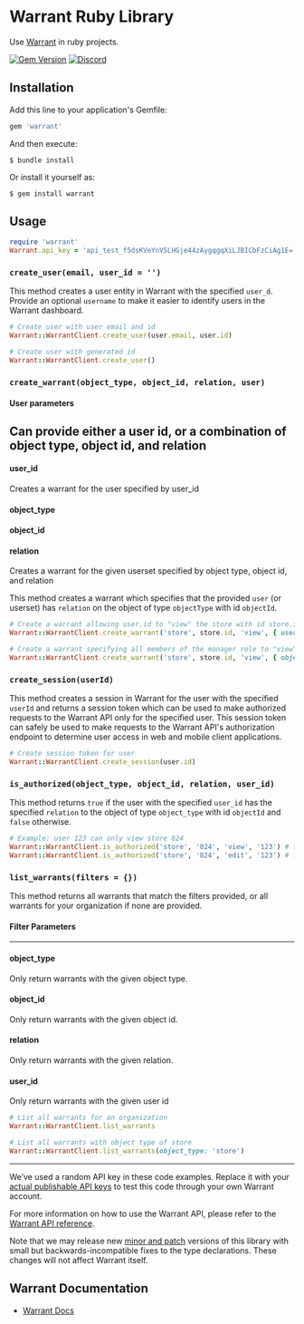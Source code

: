 # Warrant Ruby Library

Use [Warrant](https://warrant.dev/) in ruby projects.

[![Gem Version](https://badge.fury.io/rb/warrant.svg)](https://badge.fury.io/rb/warrant)
[![Discord](https://img.shields.io/discord/865661082203193365?label=discord)](https://discord.gg/QNCMKWzqET)

## Installation

Add this line to your application's Gemfile:

```ruby
gem 'warrant'
```

And then execute:

    $ bundle install

Or install it yourself as:

    $ gem install warrant

## Usage

```ruby
require 'warrant'
Warrant.api_key = 'api_test_f5dsKVeYnVSLHGje44zAygqgqXiLJBICbFzCiAg1E='
```

### `create_user(email, user_id = '')`

This method creates a user entity in Warrant with the specified `user_d`. Provide an optional `username` to make it easier to identify users in the Warrant dashboard.

```ruby
# Create user with user email and id
Warrant::WarrantClient.create_user(user.email, user.id)

# Create user with generated id
Warrant::WarrantClient.create_user()
```

### `create_warrant(object_type, object_id, relation, user)`

#### **User parameters**
Can provide either a user id, or a combination of object type, object id, and relation
---
#### **user_id**
Creates a warrant for the user specified by user_id

#### **object_type**
#### **object_id**
#### **relation**
Creates a warrant for the given userset specified by object type, object id, and relation


This method creates a warrant which specifies that the provided `user` (or userset) has `relation` on the object of type `objectType` with id `objectId`.

```ruby
# Create a warrant allowing user.id to "view" the store with id store.id
Warrant::WarrantClient.create_warrant('store', store.id, 'view', { user_id: user.id })

# Create a warrant specifying all members of the manager role to "view" store of id store.id
Warrant::WarrantClient.create_warrant('store', store.id, 'view', { object_type: 'role', object_id: 'manager', relation: 'member' })
```

### `create_session(userId)`

This method creates a session in Warrant for the user with the specified `userId` and returns a session token which can be used to make authorized requests to the Warrant API only for the specified user. This session token can safely be used to make requests to the Warrant API's authorization endpoint to determine user access in web and mobile client applications.

```ruby
# Create session token for user
Warrant::WarrantClient.create_session(user.id)
```

### `is_authorized(object_type, object_id, relation, user_id)`

This method returns `true` if the user with the specified `user_id` has the specified `relation` to the object of type `object_type` with id `objectId` and `false` otherwise.

```ruby
# Example: user 123 can only view store 824
Warrant::WarrantClient.is_authorized('store', '824', 'view', '123') # true
Warrant::WarrantClient.is_authorized('store', '824', 'edit', '123') # false
```

### `list_warrants(filters = {})`
This method returns all warrants that match the filters provided, or all warrants for your organization if none are provided. 

#### **Filter Parameters** 
---
#### **object_type**
Only return warrants with the given object type.

#### **object_id**
Only return warrants with the given object id.

#### **relation**
Only return warrants with the given relation.

#### **user_id**
Only return warrants with the given user id


```ruby
# List all warrants for an organization
Warrant::WarrantClient.list_warrants

# List all warrants with object type of store
Warrant::WarrantClient.list_warrants(object_type: 'store')
```

---

We’ve used a random API key in these code examples. Replace it with your [actual publishable API keys](https://app.warrant.dev) to
test this code through your own Warrant account.

For more information on how to use the Warrant API, please refer to the [Warrant API reference](https://docs.warrant.dev).

Note that we may release new [minor and patch](https://semver.org/) versions of this library with small but backwards-incompatible fixes to the type declarations. These changes will not affect Warrant itself.

## Warrant Documentation

- [Warrant Docs](https://docs.warrant.dev/)
